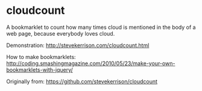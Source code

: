 cloudcount
==========

A bookmarklet to count how many times cloud is mentioned in the body of a web
page, because everybody loves cloud.

Demonstration: http://stevekerrison.com/cloudcount.html

How to make bookmarklets: http://coding.smashingmagazine.com/2010/05/23/make-your-own-bookmarklets-with-jquery/

Originally from: https://github.com/stevekerrison/cloudcount

